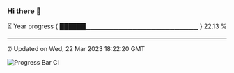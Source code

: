 ### Hi there 👋

⏳ Year progress { ██████▁▁▁▁▁▁▁▁▁▁▁▁▁▁▁▁▁▁▁▁▁▁▁▁ } 22.13 %

---

⏰ Updated on Wed, 22 Mar 2023 18:22:20 GMT

![Progress Bar CI](https://github.com/ZhaoGui/ZhaoGui/workflows/Progress%20Bar%20CI/badge.svg)
